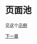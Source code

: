 # 页面池

见这个[示例](https://github.com/go-rod/rod/blob/5e2a019449e9703c2b5227ef9821811c8e88cb33/examples_test.go#L527)

[下一章](/custom-launch.md)
